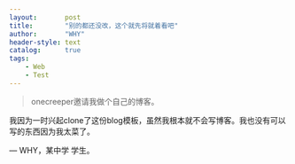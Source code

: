 ```yaml
---
layout:       post
title:        "别的都还没改，这个就先将就着看吧"
author:       "WHY"
header-style: text
catalog:      true
tags:
    - Web
    - Test
---
```


> onecreeper邀请我做个自己的博客。

我因为一时兴起clone了这份blog模板，虽然我根本就不会写博客。我也没有可以写的东西因为我太菜了。

— WHY，某中学 学生。
